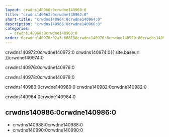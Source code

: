 ```yaml
---
layout: crwdns140960:0crwdne140960:0
title: "crwdns140962:0crwdne140962:0"
short-title: "crwdns140964:0crwdne140964:0"
description: "crwdns140966:0crwdne140966:0"
categories:
  - crwdns140968:0crwdne140968:0
order: 0crwdne140970:02a3.668788crwdns140970:0crwdne140970:06crwdns140970:0crwdne140970:0
---
```

crwdns140972:0crwdne140972:0 crwdns140974:0{{ site.baseurl }}crwdne140974:0

crwdns140976:0crwdne140976:0

crwdns140978:0crwdne140978:0

crwdns140980:0crwdne140980:0 crwdns140982:0crwdne140982:0

crwdns140984:0crwdne140984:0

## crwdns140986:0crwdne140986:0

- crwdns140988:0crwdne140988:0
- crwdns140990:0crwdne140990:0